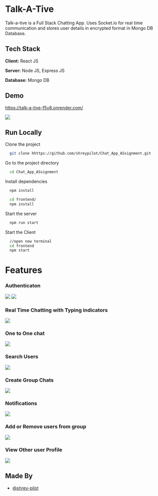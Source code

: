 
# Talk-A-Tive

Talk-a-tive is a Full Stack Chatting App.
Uses Socket.io for real time communication and stores user details in encrypted format in Mongo DB Database.
## Tech Stack

**Client:** React JS

**Server:** Node JS, Express JS

**Database:** Mongo DB
  
## Demo

https://talk-a-tive-f5v8.onrender.com/

![](https://github.com/shreypilot/Chat_App_ASsignment/blob/master/screenshots/group%20%2B%20notif.PNG)
## Run Locally

Clone the project

```bash
  git clone hhttps://github.com/shreypilot/Chat_App_ASsignment.git
```

Go to the project directory

```bash
  cd Chat_App_ASsignment
```

Install dependencies

```bash
  npm install
```

```bash
  cd frontend/
  npm install
```

Start the server

```bash
  npm run start
```
Start the Client

```bash
  //open now terminal
  cd frontend
  npm start
```

# Features

### Authenticaton
![](https://github.com/shreypilot/Chat_App_ASsignment/blob/main/screenshots/login.PNG)
![](https://github.com/shreypilot/Chat_App_ASsignment/blob/master/screenshots/signup.PNG)
### Real Time Chatting with Typing indicators
![](https://github.com/shreypilot/Chat_App_ASsignment/blob/main/screenshots/real-time.PNG)
### One to One chat
![](https://github.com/shreypilot/Chat_App_ASsignment/blob/main/screenshots/mainscreen.PNG)
### Search Users
![](https://github.com/shreypilot/Chat_App_ASsignment/blob/main/screenshots/signup.PNG)
### Create Group Chats
![](https://github.com/shreypilot/Chat_App_ASsignment/blob/main/screenshots/new%20grp.PNG)
### Notifications 
![](https://github.com/shreypilot/Chat_App_ASsignment/blob/main/screenshots/group%20%2B%20notif.PNG)
### Add or Remove users from group
![](https://github.com/shreypilot/Chat_App_ASsignment/blob/main/screenshots/add%20rem.PNG)
### View Other user Profile
![](https://github.com/shreypilot/Chat_App_ASsignment/blob/main/screenshots/profile.PNG)
## Made By

- [@shrey-pilot](https://github.com/shreypilot)

  
